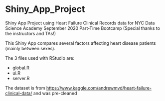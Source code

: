 # Shiny_App_Project
Shiny App Project using Heart Failure Clinical Records data for NYC Data Science Academy September 2020 Part-Time Bootcamp
(Special thanks to the instructors and TAs!)



This Shiny App compares several factors affecting heart disease patients (mainly between sexes).

The 3 files used with RStudio are:
  - global.R
  - ui.R
  - server.R
 
The dataset is from https://www.kaggle.com/andrewmvd/heart-failure-clinical-data/ and was pre-cleaned

